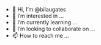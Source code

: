 - 👋 Hi, I’m @bilaugates
- 👀 I’m interested in ...
- 🌱 I’m currently learning ...
- 💞️ I’m looking to collaborate on ...
- 📫 How to reach me ...

<!---
bilaugates/bilaugates is a ✨ special ✨ repository because its `README.md` (this file) appears on your GitHub profile.
You can click the Preview link to take a look at your changes.
--->
